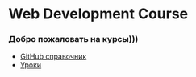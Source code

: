 # Web Development Course


### Добро пожаловать на курсы)))


* [GitHub справочник](/references/github.md)
* [Уроки](/references/lessons.md)